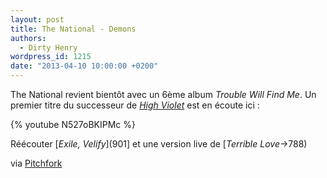 ```yaml
---
layout: post
title: The National - Demons
authors:
  - Dirty Henry
wordpress_id: 1215
date: "2013-04-10 10:00:00 +0200"
---
```


The National revient bientôt avec un 6ème album _Trouble Will Find Me_. Un
premier titre du successeur de [_High Violet_](696) est en écoute ici :

{% youtube N527oBKIPMc %}

Réécouter [*Exile, Velify*](901] et une version live de [_Terrible Love_->788)

via
[Pitchfork](http://pitchfork.com/news/50230-listen-to-the-nationals-new-single-demons/)
